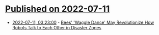 # [Published on 2022-07-11](index.md)

* [2022-07-11, 03:23:00](https://soylentnews.org/article.pl?sid=22/07/10/151239&from=rss) - [Bees' 'Waggle Dance' May Revolutionize How Robots Talk to Each Other in Disaster Zones](https://soylentnews.org/article.pl?sid=22/07/10/151239&from=rss)
